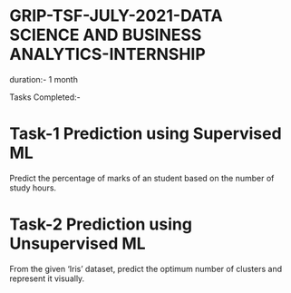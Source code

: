 # GRIP-TSF-JULY-2021-DATA SCIENCE AND BUSINESS ANALYTICS-INTERNSHIP

duration:- 1 month 

Tasks Completed:-

# Task-1 Prediction using Supervised ML
Predict the percentage of marks of an student based on the number of study hours.

# Task-2 Prediction using Unsupervised ML
From the given ‘Iris’ dataset, predict the optimum number of clusters and represent it visually.
